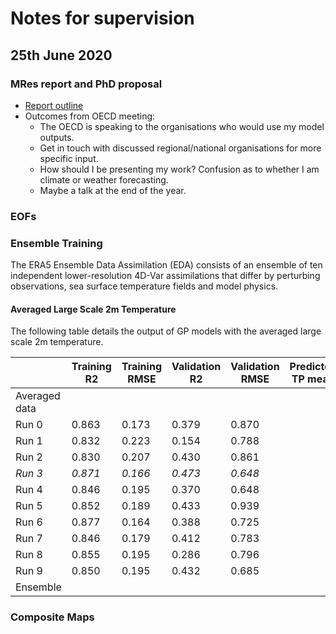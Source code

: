 # Notes for supervision

## 25th June 2020

### MRes report and PhD proposal

* [Report outline](https://www.dropbox.com/s/ufaf2761jwlvgex/MRes%20Report%20Outline.docx?dl=0)
* Outcomes from OECD meeting:
  * The OECD is speaking to the organisations who would use my model outputs.
  * Get in touch with discussed regional/national organisations for more specific input.
  * How should I be presenting my work? Confusion as to whether I am climate or weather forecasting.
  * Maybe a talk at the end of the year.

### EOFs

### Ensemble Training

The ERA5 Ensemble Data Assimilation (EDA) consists of an ensemble of ten independent lower-resolution 4D-Var assimilations that differ by perturbing observations, sea surface temperature fields and model physics.

#### Averaged Large Scale 2m Temperature

The following table details the output of GP models with the averaged large scale 2m temperature.

|               | Training R2 | Training RMSE | Validation R2 | Validation RMSE | Predicted TP mean | Predicted TP std |
| ------------- | ----------- | ------------- | ------------- | --------------- | ----------------- | ---------------- |
| Averaged data |
| Run 0         | 0.863 | 0.173 | 0.379 | 0.870 |
| Run 1         | 0.832 | 0.223 | 0.154 | 0.788 |
| Run 2         | 0.830 | 0.207 | 0.430 | 0.861 |
| _Run 3_       | _0.871_ | _0.166_ | _0.473_ | _0.648_ |
| Run 4         | 0.846 | 0.195 | 0.370 | 0.648 |
| Run 5         | 0.852 | 0.189 | 0.433 | 0.939 |
| Run 6         | 0.877 | 0.164 | 0.388 | 0.725 |
| Run 7         | 0.846 | 0.179 | 0.412 | 0.783 |
| Run 8         | 0.855 | 0.195 | 0.286 | 0.796 |
| Run 9         | 0.850 | 0.195 | 0.432 | 0.685 |
| Ensemble      |

### Composite Maps
